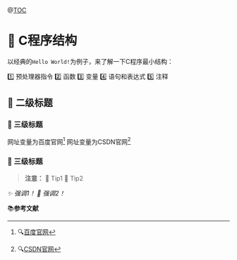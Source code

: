 @[TOC](C语言入门（上）：C语言的程序结构、基本语法、数据类型、变量、常量、存储类、运算符)
# :orange_book: C程序结构

以经典的`Hello World!`为例子，来了解一下C程序最小结构：

1️⃣ 预处理器指令
2️⃣ 函数
3️⃣ 变量
4️⃣ 语句和表达式
5️⃣ 注释



## :book: 二级标题
### :page_with_curl: 三级标题

网址变量为百度官网[^1]
网址变量为CSDN官网[^2]


### :page_with_curl: 三级标题


> **注意：**
> :memo: Tip1
> :memo: Tip2


*:sparkles: 强调1！*
*:dizzy: 强调2！*


:books:**参考文献**
[^1]: :mag:[百度官网](https://www.baidu.com)
[^2]: :mag:[CSDN官网](https://www.csdn.net)